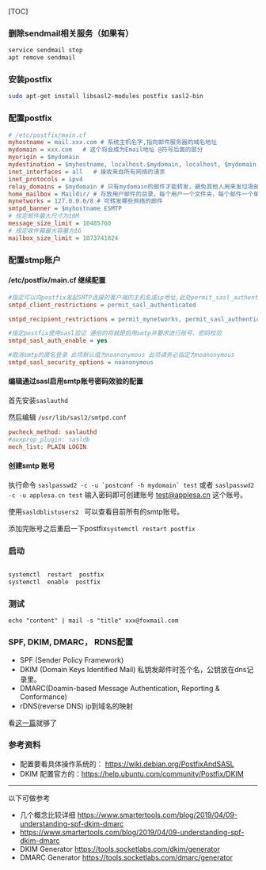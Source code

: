 
[TOC]

### 删除sendmail相关服务（如果有）

```bash
service sendmail stop
apt remove sendmail
```


### 安装postfix
```bash
sudo apt-get install libsasl2-modules postfix sasl2-bin

```


### 配置postfix

```ini
# /etc/postfix/main.cf
myhostname = mail.xxx.com # 系统主机名字,指向邮件服务器的域名地址
mydomain = xxx.com   # 这个将会成为Email地址 @符号后面的部分
myorigin = $mydomain  
mydestination = $myhostname, localhost.$mydomain, localhost, $mydomain  # 可接收邮件的主机和域名
inet_interfaces = all   # 接收来自所有网络的请求
inet_protocols = ipv4
relay_domains = $mydomain # 只有mydomain的邮件才能转发，避免其他人用来发垃圾邮件
home_mailbox = Maildir/ # 存放用户邮件的目录，每个用户一个文件夹，每个邮件一个单独文件。还有一种Mailbox方式，同一个用户全部邮件内容为单个文件， 默认保存在/var/spool/mail/这个目录下面
mynetworks = 127.0.0.0/8 # 可转发哪些网络的邮件
smtpd_banner = $myhostname ESMTP 
# 规定邮件最大尺寸为10M 
message_size_limit = 10485760 
# 规定收件箱最大容量为1G 
mailbox_size_limit = 1073741824 

```

### 配置stmp账户

#### /etc/postfix/main.cf 继续配置

```ini
#指定可以向postfix发起SMTP连接的客户端的主机名或ip地址,此处permit_sasl_authenticated意思是允许通过了sasl认证的所有用户
smtpd_client_restrictions = permit_sasl_authenticated

smtpd_recipient_restrictions = permit_mynetworks, permit_sasl_authenticated, 

#指定postfix使用sasl验证 通俗的将就是启用smtp并要求进行账号、密码校验
smtpd_sasl_auth_enable = yes

#取消smtp的匿名登录 此项默认值为noanonymous 此项请务必指定为noanonymous
smtpd_sasl_security_options = noanonymous

```

#### 编辑通过sasl启用smtp账号密码效验的配置

首先安装`saslauthd`

然后编辑 `/usr/lib/sasl2/smtpd.conf`

```ini
pwcheck_method: saslauthd
#auxprop_plugin: sasldb
mech_list: PLAIN LOGIN

```

#### 创建smtp 账号

执行命令 ``saslpasswd2 -c -u `postconf -h mydomain` test`` 或者 `saslpasswd2 -c -u applesa.cn test`
输入密码即可创建账号 test@applesa.cn 这个账号。

使用`sasldblistusers2 ` 可以查看目前所有的smtp账号。

添加完账号之后重启一下postfix`systemctl restart postfix`


### 启动
```bash

systemctl  restart  postfix
systemctl  enable  postfix
```

### 测试
`echo "content" | mail -s "title" xxx@foxmail.com`

### SPF, DKIM, DMARC， RDNS配置
- SPF (Sender Policy Framework)
- DKIM (Domain Keys Identified Mail) 私钥发邮件时签个名，公钥放在dns记录里。
- DMARC(Doamin-based Message Authentication, Reporting & Conformance)
- rDNS(reverse DNS) ip到域名的映射

看[这一篇](https://wiki.zimbra.com/wiki/Best_Practices_on_Email_Protection:_SPF,_DKIM_and_DMARC)就够了 

### 参考资料
- 配置要看具体操作系统的： https://wiki.debian.org/PostfixAndSASL
- DKIM 配置官方的：https://help.ubuntu.com/community/Postfix/DKIM

-----------
以下可做参考
- 几个概念比较详细 https://www.smartertools.com/blog/2019/04/09-understanding-spf-dkim-dmarc
- https://www.smartertools.com/blog/2019/04/09-understanding-spf-dkim-dmarc
- DKIM Generator https://tools.socketlabs.com/dkim/generator
- DMARC Generator https://tools.socketlabs.com/dmarc/generator
